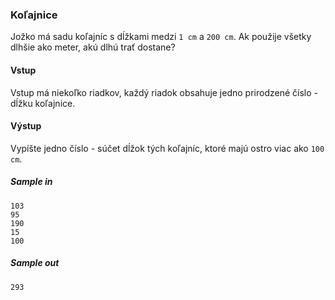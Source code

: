 ### Koľajnice
Jožko má sadu koľajníc s dĺžkami medzi `1 cm` a `200 cm`. Ak použije všetky dlhšie ako meter, akú dlhú trať dostane?

#### Vstup
Vstup má niekoľko riadkov, každý riadok obsahuje jedno prirodzené číslo - dĺžku koľajnice.

#### Výstup
Vypíšte jedno číslo - súčet dĺžok tých koľajníc, ktoré majú ostro viac ako `100 cm`.

##### Sample in
```
103
95
190
15
100
```

##### Sample out
```
293
```
